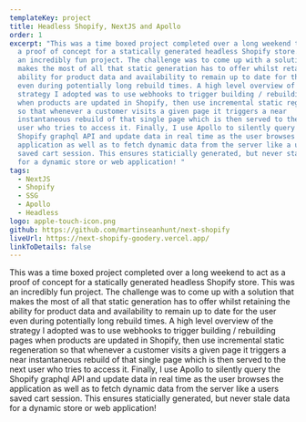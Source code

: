 ```yaml
---
templateKey: project
title: Headless Shopify, NextJS and Apollo
order: 1
excerpt: "This was a time boxed project completed over a long weekend to act as
  a proof of concept for a statically generated headless Shopify store. This was
  an incredibly fun project. The challenge was to come up with a solution that
  makes the most of all that static generation has to offer whilst retaining the
  ability for product data and availability to remain up to date for the user
  even during potentially long rebuild times. A high level overview of the
  strategy I adopted was to use webhooks to trigger building / rebuilding pages
  when products are updated in Shopify, then use incremental static regeneration
  so that whenever a customer visits a given page it triggers a near
  instantaneous rebuild of that single page which is then served to the next
  user who tries to access it. Finally, I use Apollo to silently query the
  Shopify graphql API and update data in real time as the user browses the
  application as well as to fetch dynamic data from the server like a users
  saved cart session. This ensures staticially generated, but never stale data
  for a dynamic store or web application! "
tags:
  - NextJS
  - Shopify
  - SSG
  - Apollo
  - Headless
logo: apple-touch-icon.png
github: https://github.com/martinseanhunt/next-shopify
liveUrl: https://next-shopify-goodery.vercel.app/
linkToDetails: false
---
```

This was a time boxed project completed over a long weekend to act as a proof of concept for a statically generated headless Shopify store. This was an incredibly fun project. The challenge was to come up with a solution that makes the most of all that static generation has to offer whilst retaining the ability for product data and availability to remain up to date for the user even during potentially long rebuild times. A high level overview of the strategy I adopted was to use webhooks to trigger building / rebuilding pages when products are updated in Shopify, then use incremental static regeneration so that whenever a customer visits a given page it triggers a near instantaneous rebuild of that single page which is then served to the next user who tries to access it. Finally, I use Apollo to silently query the Shopify graphql API and update data in real time as the user browses the application as well as to fetch dynamic data from the server like a users saved cart session. This ensures staticially generated, but never stale data for a dynamic store or web application!